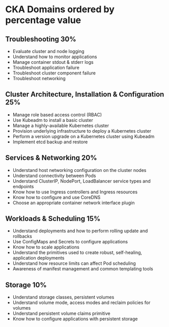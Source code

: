 # CKA Domains ordered by percentage value

## Troubleshooting 30%
+ Evaluate cluster and node logging
+ Understand how to monitor applications
+ Manage container stdout & stderr logs
+ Troubleshoot application failure
+ Troubleshoot cluster component failure
+ Troubleshoot networking

## Cluster Architecture, Installation & Configuration 25%
+ Manage role based access control (RBAC)
+ Use Kubeadm to install a basic cluster
+ Manage a highly-available Kubernetes cluster
+ Provision underlying infrastructure to deploy a Kubernetes cluster
+ Perform a version upgrade on a Kubernetes cluster using Kubeadm
+ Implement etcd backup and restore

## Services & Networking 20%
+ Understand host networking configuration on the cluster nodes
+ Understand connectivity between Pods
+ Understand ClusterIP, NodePort, LoadBalancer service types and endpoints
+ Know how to use Ingress controllers and Ingress resources
+ Know how to configure and use CoreDNS
+ Choose an appropriate container network interface plugin

## Workloads & Scheduling 15%
+ Understand deployments and how to perform rolling update and rollbacks
+ Use ConfigMaps and Secrets to configure applications
+ Know how to scale applications
+ Understand the primitives used to create robust, self-healing, application deployments
+ Understand how resource limits can affect Pod scheduling
+ Awareness of manifest management and common templating tools

## Storage 10%
+ Understand storage classes, persistent volumes
+ Understand volume mode, access modes and reclaim policies for volumes
+ Understand persistent volume claims primitive
+ Know how to configure applications with persistent storage
